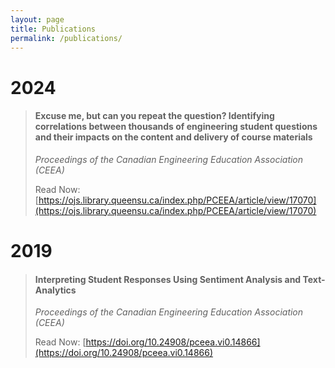 ```yaml
---
layout: page
title: Publications
permalink: /publications/
---
```


# 2024

> #### **Excuse me, but can you repeat the question? Identifying correlations between thousands of engineering student questions and their impacts on the content and delivery of course materials**
>
> *Proceedings of the Canadian Engineering Education Association (CEEA)*
> 
> Read Now: [https://ojs.library.queensu.ca/index.php/PCEEA/article/view/17070](https://ojs.library.queensu.ca/index.php/PCEEA/article/view/17070)

# 2019

> #### **Interpreting Student Responses Using Sentiment Analysis and Text-Analytics**
>
> *Proceedings of the Canadian Engineering Education Association (CEEA)*
>
> Read Now: [https://doi.org/10.24908/pceea.vi0.14866](https://doi.org/10.24908/pceea.vi0.14866)